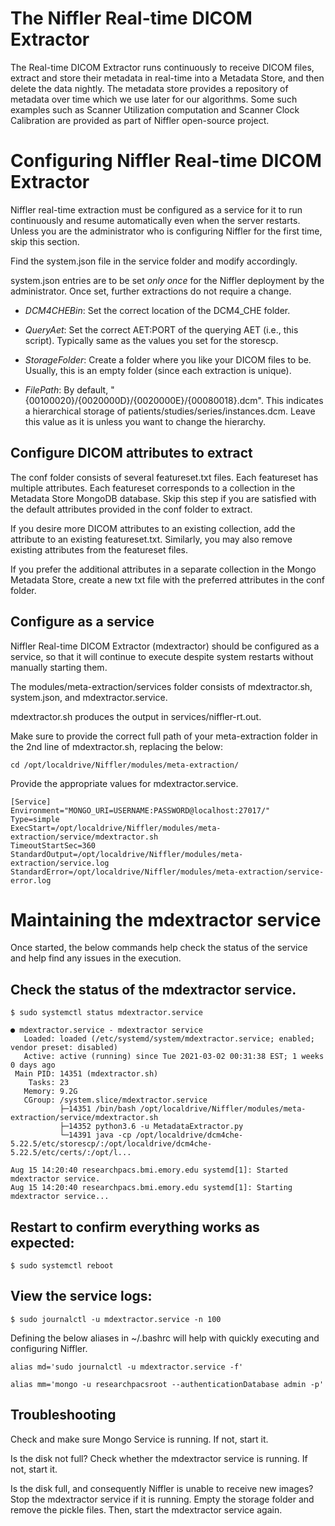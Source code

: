 # The Niffler Real-time DICOM Extractor

The Real-time DICOM Extractor runs continuously to receive DICOM files, extract and store their metadata in real-time 
into a Metadata Store, and then delete the data nightly. The metadata store provides a repository of metadata
over time which we use later for our algorithms. Some such examples such as Scanner Utilization computation and 
Scanner Clock Calibration are provided as part of Niffler open-source project.


# Configuring Niffler Real-time DICOM Extractor

Niffler real-time extraction must be configured as a service for it to run continuously and resume automatically even when the server restarts. Unless you are the administrator who is configuring Niffler for the first time, skip this section.

Find the system.json file in the service folder and modify accordingly.

system.json entries are to be set *only once* for the Niffler deployment by the administrator. Once set, further extractions do not require a change.

* *DCM4CHEBin*: Set the correct location of the DCM4_CHE folder.

* *QueryAet*: Set the correct AET:PORT of the querying AET (i.e., this script). Typically same as the values you set for the storescp.

* *StorageFolder*: Create a folder where you like your DICOM files to be. Usually, this is an empty folder (since each extraction is unique). 

* *FilePath*: By default, "{00100020}/{0020000D}/{0020000E}/{00080018}.dcm". This indicates a hierarchical storage of patients/studies/series/instances.dcm. Leave this value as it is unless you want to change the hierarchy.


## Configure DICOM attributes to extract

The conf folder consists of several featureset.txt files. Each featureset has multiple attributes. Each featureset corresponds to a collection in the Metadata Store MongoDB database. Skip this step if you are satisfied with the default attributes provided in the conf folder to extract.

If you desire more DICOM attributes to an existing collection, add the attribute to an existing featureset.txt. Similarly, you may also remove existing attributes from the featureset files. 

If you prefer the additional attributes in a separate collection in the Mongo Metadata Store, create a new txt file with the preferred attributes in the conf folder.

## Configure as a service

Niffler Real-time DICOM Extractor (mdextractor) should be configured as a service, so that it will continue to execute despite system restarts without manually starting them. 


The modules/meta-extraction/services folder consists of mdextractor.sh, system.json, and mdextractor.service.

mdextractor.sh produces the output in services/niffler-rt.out.

Make sure to provide the correct full path of your meta-extraction folder in the 2nd line of mdextractor.sh, replacing the below:

```
cd /opt/localdrive/Niffler/modules/meta-extraction/
```

Provide the appropriate values for mdextractor.service.

```
[Service]
Environment="MONGO_URI=USERNAME:PASSWORD@localhost:27017/"
Type=simple
ExecStart=/opt/localdrive/Niffler/modules/meta-extraction/service/mdextractor.sh
TimeoutStartSec=360
StandardOutput=/opt/localdrive/Niffler/modules/meta-extraction/service.log
StandardError=/opt/localdrive/Niffler/modules/meta-extraction/service-error.log
```


# Maintaining the mdextractor service

Once started, the below commands help check the status of the service and help find any issues in the execution.

## Check the status of the mdextractor service.

```
$ sudo systemctl status mdextractor.service

● mdextractor.service - mdextractor service
   Loaded: loaded (/etc/systemd/system/mdextractor.service; enabled; vendor preset: disabled)
   Active: active (running) since Tue 2021-03-02 00:31:38 EST; 1 weeks 0 days ago
 Main PID: 14351 (mdextractor.sh)
    Tasks: 23
   Memory: 9.2G
   CGroup: /system.slice/mdextractor.service
           ├─14351 /bin/bash /opt/localdrive/Niffler/modules/meta-extraction/service/mdextractor.sh
           ├─14352 python3.6 -u MetadataExtractor.py
           └─14391 java -cp /opt/localdrive/dcm4che-5.22.5/etc/storescp/:/opt/localdrive/dcm4che-5.22.5/etc/certs/:/opt/l...

Aug 15 14:20:40 researchpacs.bmi.emory.edu systemd[1]: Started mdextractor service.
Aug 15 14:20:40 researchpacs.bmi.emory.edu systemd[1]: Starting mdextractor service...
```

## Restart to confirm everything works as expected:

```
$ sudo systemctl reboot
```

## View the service logs:
```
$ sudo journalctl -u mdextractor.service -n 100
```
Defining the below aliases in ~/.bashrc will help with quickly executing and configuring Niffler.
```
alias md='sudo journalctl -u mdextractor.service -f'

alias mm='mongo -u researchpacsroot --authenticationDatabase admin -p'
```
## Troubleshooting 

Check and make sure Mongo Service is running. If not, start it.

Is the disk not full? Check whether the mdextractor service is running. If not, start it.

Is the disk full, and consequently Niffler is unable to receive new images? Stop the mdextractor service if it is running. Empty the storage folder and remove the pickle files. Then, start the mdextractor service again.
